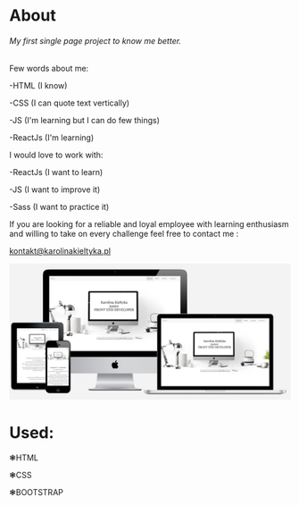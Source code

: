 # About

###### My first single page project to know me better.


Few words about me:

-HTML (I know)

-CSS (I can quote text vertically)

-JS (I'm learning but I can do few things)

-ReactJs (I'm learning)



I would love to work with:

-ReactJs (I want to learn)

-JS (I want to improve it)

-Sass (I want to practice it)


If you are looking for a reliable and loyal employee with learning enthusiasm and willing to take on every challenge feel free to contact me : 

kontakt@karolinakieltyka.pl



![alt text](https://github.com/CharlotteMoriarty/About/blob/master/images/zdj%C4%99cie%20g%C5%82%C3%B3wne.PNG)

# Used:

  ❃HTML

  ❃CSS

  ❃BOOTSTRAP
